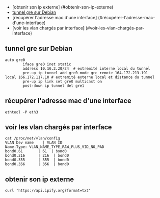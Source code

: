 
* [obtenir son ip externe] (#obtenir-son-ip-externe)
* [tunnel gre sur Debian](#tunnel-gre-sur-Debian)
* [récupérer l'adresse mac d'une interface] (#récupérer-l'adresse-mac-d'une-interface)
* [voir les vlan chargés par interface] (#voir-les-vlan-chargés-par-interface)

## tunnel gre sur Debian
```
auto gre0
        iface gre0 inet static
        address 10.10.2.20/24  # extremité interne local du tunnel
        pre-up ip tunnel add gre0 mode gre remote 164.172.213.191 local 166.172.117.10 # extremité externe local et distance du tunnel
        pre-up ip link set gre0 multicast on
        post-down ip tunnel del gre1
```

## récupérer l'adresse mac d'une interface
```
ethtool -P eth3
```

## voir les vlan chargés par interface

```
cat /proc/net/vlan/config
VLAN Dev name    | VLAN ID
Name-Type: VLAN_NAME_TYPE_RAW_PLUS_VID_NO_PAD
bond0.61       | 61  | bond0
bond0.216      | 216  | bond0
bond0.355      | 355  | bond0
bond0.356      | 356  | bond0 
```
## obtenir son ip externe

```
curl 'https://api.ipify.org?format=txt'
```

